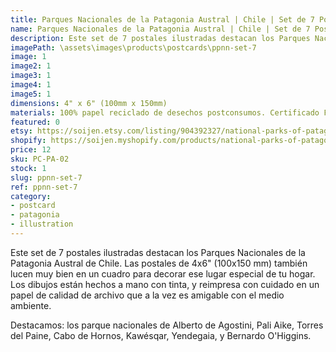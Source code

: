 ```yaml
---
title: Parques Nacionales de la Patagonia Austral | Chile | Set de 7 Postales Ilustrados
name: Parques Nacionales de la Patagonia Austral | Chile | Set de 7 Postales Ilustrados
description: Este set de 7 postales ilustradas destacan los Parques Nacionales de la Patagonia Austral de Chile. Hecho a mano con tinta, y reimpresa con cuidado en un papel de calidad de archivo que a la vez es amigable con el medio ambiente.
imagePath: \assets\images\products\postcards\ppnn-set-7
image: 1
image2: 1
image3: 1
image4: 1
image5: 1
dimensions: 4" x 6" (100mm x 150mm)
materials: 100% papel reciclado de desechos postconsumos. Certificado FSC.
featured: 0
etsy: https://soijen.etsy.com/listing/904392327/national-parks-of-patagonia-austral?utm_source=Copy&utm_medium=ListingManager&utm_campaign=Share&utm_term=so.lmsm&share_time=1695261396608
shopify: https://soijen.myshopify.com/products/national-parks-of-patagonia-austral-set-of-7-postcards
price: 12
sku: PC-PA-02
stock: 1
slug: ppnn-set-7
ref: ppnn-set-7
category:
- postcard
- patagonia
- illustration
---
```

Este set de 7 postales ilustradas destacan los Parques Nacionales de la Patagonia Austral de Chile. Las postales de 4x6" (100x150 mm) también lucen muy bien en un cuadro para decorar ese lugar especial de tu hogar. Los dibujos están hechos a mano con tinta, y reimpresa con cuidado en un papel de calidad de archivo que a la vez es amigable con el medio ambiente.

Destacamos: los parque nacionales de Alberto de Agostini, Pali Aike, Torres del Paine, Cabo de Hornos, Kawésqar, Yendegaia, y Bernardo O'Higgins.
